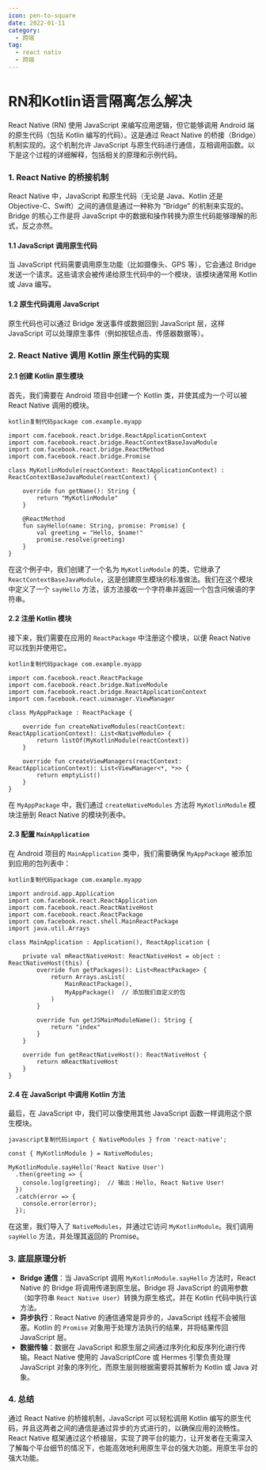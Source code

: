 ```yaml
---
icon: pen-to-square
date: 2022-01-11
category:
  - 跨端
tag:
  - react nativ
  - 跨端
---
```

# RN和Kotlin语言隔离怎么解决
React Native (RN) 使用 JavaScript 来编写应用逻辑，但它能够调用 Android 端的原生代码（包括 Kotlin 编写的代码）。这是通过 React Native 的桥接（Bridge）机制实现的。这个机制允许 JavaScript 与原生代码进行通信，互相调用函数。以下是这个过程的详细解释，包括相关的原理和示例代码。

### 1. **React Native 的桥接机制**

React Native 中，JavaScript 和原生代码（无论是 Java、Kotlin 还是 Objective-C、Swift）之间的通信是通过一种称为 “Bridge” 的机制来实现的。Bridge 的核心工作是将 JavaScript 中的数据和操作转换为原生代码能够理解的形式，反之亦然。

#### 1.1 JavaScript 调用原生代码

当 JavaScript 代码需要调用原生功能（比如摄像头、GPS 等），它会通过 Bridge 发送一个请求。这些请求会被传递给原生代码中的一个模块，该模块通常用 Kotlin 或 Java 编写。

#### 1.2 原生代码调用 JavaScript

原生代码也可以通过 Bridge 发送事件或数据回到 JavaScript 层，这样 JavaScript 可以处理原生事件（例如按钮点击、传感器数据等）。

### 2. **React Native 调用 Kotlin 原生代码的实现**

#### 2.1 创建 Kotlin 原生模块

首先，我们需要在 Android 项目中创建一个 Kotlin 类，并使其成为一个可以被 React Native 调用的模块。

```
kotlin复制代码package com.example.myapp

import com.facebook.react.bridge.ReactApplicationContext
import com.facebook.react.bridge.ReactContextBaseJavaModule
import com.facebook.react.bridge.ReactMethod
import com.facebook.react.bridge.Promise

class MyKotlinModule(reactContext: ReactApplicationContext) : ReactContextBaseJavaModule(reactContext) {

    override fun getName(): String {
        return "MyKotlinModule"
    }

    @ReactMethod
    fun sayHello(name: String, promise: Promise) {
        val greeting = "Hello, $name!"
        promise.resolve(greeting)
    }
}
```

在这个例子中，我们创建了一个名为 `MyKotlinModule` 的类，它继承了 `ReactContextBaseJavaModule`，这是创建原生模块的标准做法。我们在这个模块中定义了一个 `sayHello` 方法，该方法接收一个字符串并返回一个包含问候语的字符串。

#### 2.2 注册 Kotlin 模块

接下来，我们需要在应用的 `ReactPackage` 中注册这个模块，以便 React Native 可以找到并使用它。

```
kotlin复制代码package com.example.myapp

import com.facebook.react.ReactPackage
import com.facebook.react.bridge.NativeModule
import com.facebook.react.bridge.ReactApplicationContext
import com.facebook.react.uimanager.ViewManager

class MyAppPackage : ReactPackage {

    override fun createNativeModules(reactContext: ReactApplicationContext): List<NativeModule> {
        return listOf(MyKotlinModule(reactContext))
    }

    override fun createViewManagers(reactContext: ReactApplicationContext): List<ViewManager<*, *>> {
        return emptyList()
    }
}
```

在 `MyAppPackage` 中，我们通过 `createNativeModules` 方法将 `MyKotlinModule` 模块注册到 React Native 的模块列表中。

#### 2.3 配置 `MainApplication`

在 Android 项目的 `MainApplication` 类中，我们需要确保 `MyAppPackage` 被添加到应用的包列表中：

```
kotlin复制代码package com.example.myapp

import android.app.Application
import com.facebook.react.ReactApplication
import com.facebook.react.ReactNativeHost
import com.facebook.react.ReactPackage
import com.facebook.react.shell.MainReactPackage
import java.util.Arrays

class MainApplication : Application(), ReactApplication {

    private val mReactNativeHost: ReactNativeHost = object : ReactNativeHost(this) {
        override fun getPackages(): List<ReactPackage> {
            return Arrays.asList(
                MainReactPackage(),
                MyAppPackage()  // 添加我们自定义的包
            )
        }

        override fun getJSMainModuleName(): String {
            return "index"
        }
    }

    override fun getReactNativeHost(): ReactNativeHost {
        return mReactNativeHost
    }
}
```

#### 2.4 在 JavaScript 中调用 Kotlin 方法

最后，在 JavaScript 中，我们可以像使用其他 JavaScript 函数一样调用这个原生模块。

```
javascript复制代码import { NativeModules } from 'react-native';

const { MyKotlinModule } = NativeModules;

MyKotlinModule.sayHello('React Native User')
  .then(greeting => {
    console.log(greeting);  // 输出：Hello, React Native User!
  })
  .catch(error => {
    console.error(error);
  });
```

在这里，我们导入了 `NativeModules`，并通过它访问 `MyKotlinModule`。我们调用 `sayHello` 方法，并处理其返回的 Promise。

### 3. **底层原理分析**

- **Bridge 通信**：当 JavaScript 调用 `MyKotlinModule.sayHello` 方法时，React Native 的 Bridge 将调用传递到原生层。Bridge 将 JavaScript 的调用参数（如字符串 `React Native User`）转换为原生格式，并在 Kotlin 代码中执行该方法。
- **异步执行**：React Native 的通信通常是异步的，JavaScript 线程不会被阻塞。Kotlin 的 `Promise` 对象用于处理方法执行的结果，并将结果传回 JavaScript 层。
- **数据传输**：数据在 JavaScript 和原生层之间通过序列化和反序列化进行传输。React Native 使用的 JavaScriptCore 或 Hermes 引擎负责处理 JavaScript 对象的序列化，而原生层则根据需要将其解析为 Kotlin 或 Java 对象。

### 4. **总结**

通过 React Native 的桥接机制，JavaScript 可以轻松调用 Kotlin 编写的原生代码，并且这两者之间的通信是通过异步的方式进行的，以确保应用的流畅性。React Native 框架通过这个桥接层，实现了跨平台的能力，让开发者在无需深入了解每个平台细节的情况下，也能高效地利用原生平台的强大功能。用原生平台的强大功能。